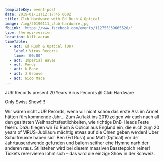 ```yaml
---
templateKey: event-post
date: 2019-01-11T12:17:45.060Z
title: Club Hardware with Ed Rush & Optical
image: /img/20190111_club-hardware.jpg
fbLink: 'https://www.facebook.com/events/112755839665520/'
type: therapy-session
location: kiff-aarau
timeTable:
  - act: Ed Rush & Optical (UK)
    label: Virus Records
    time: '00:00'
  - act: Imperial Waves
  - act: Randy
  - act: K-Base
  - act: Z Groove
  - act: Nico Mace
---
```

JUR Records present 20 Years Virus Records @ Club Hardware

Only Swiss Show!!!!

Wir wären nicht JUR Records, wenn wir nicht schon das erste Ass im Ärmel hätten fürs kommende Jahr… Zum Auftakt ins 2019 zeigen wir euch nach all den gesitteten Weihnachtsfestlichkeiten, wie richtige DnB-Heads Feste feiern. Dazu fliegen wir Ed Rush & Optical aus England ein, die euch zum 20 years of VIRUS-Jubiläum mächtig etwas auf die Ohren geben werden! Über Schulfreunde haben sich Ben (Ed Rush) und Matt (Optical) vor der Jahrtausendwende gefunden und ballern seither eine Hymne nach der anderen raus. Stillstehen wird bei diesem massiven Bassteppich keiner! Tickets reservieren lohnt sich – das wird die einzige Show in der Schweiz.
